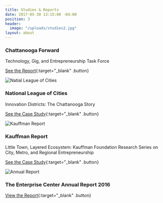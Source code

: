 ```yaml
---
title: Studies & Reports
date: 2017-05-30 13:15:00 -04:00
position: 3
header:
  image: "/uploads/studies2.jpg"
layout: about
---
```




### Chattanooga Forward
Technology, Gig, and Entrepreneurship Task Force

[See the Report](http://www.chattanooga.gov/images/Mayor_Images/Chattanooga_Forward_Working_report.pdf){:target="_blank" .button}

![Natial League of Cities](/uploads/cities-league.jpg)

### National League of Cities
Innovation Districts: The Chattanooga Story

[See the Case Study](http://www.nlc.org/find-city-solutions/city-solutions-and-applied-research/urban-development/innovation-districts/innovation-districts-the-chattanooga-story){:target="_blank" .button}

![Kauffman Report](/uploads/kauffman.jpg)

### Kauffman Report
Little Town, Layered Ecosystem: Kauffman Foundation Research Series on City, Metro, and Regional Entrepreneurship

[See the Case Study](http://www.kauffman.org/~/media/kauffman_org/research%20reports%20and%20covers/2016/chattanooga_entrepreneurship_ecosystem_study.pdf){:target="_blank" .button}


![Annual Report](/uploads/annual-report.jpg)

### The Enterprise Center Annual Report 2016
[View the Report](/uploads/TEC-AnnualReport-2016.pdf){:target="_blank" .button}
